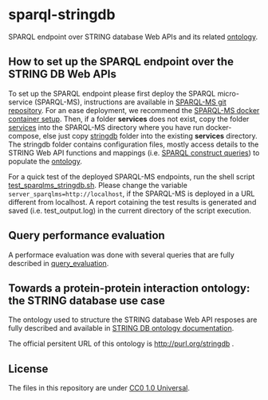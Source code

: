 # sparql-stringdb
SPARQL endpoint over STRING database Web APIs and its related [ontology](http://tarcisiotmf.github.io/sparql-stringdb/).

## How to set up the SPARQL endpoint over the STRING DB Web APIs
To set up the SPARQL endpoint please first deploy the SPARQL micro-service (SPARQL-MS), instructions are available in [SPARQL-MS git repository](https://github.com/frmichel/sparql-micro-service). For an ease deployment, we  recommend the [SPARQL-MS docker container setup](https://github.com/frmichel/sparql-micro-service/tree/master/deployment/docker). Then, if a folder **services** does not exist, copy the folder [services](/) into the SPARQL-MS directory where you have run docker-compose, else just copy [stringdb](services/) folder into the existing **services** directory. The stringdb folder contains configuration files, mostly access details to the STRING Web API functions and mappings (i.e. [SPARQL construct queries](https://www.w3.org/TR/sparql11-query/#construct)) to populate the [ontology](http://tarcisiotmf.github.io/sparql-stringdb/).

For a quick test of the deployed SPARQL-MS endpoints, run the shell script [test_sparqlms_stringdb.sh](test_sparqlms_stringdb.sh). Please change the variable ```server_sparqlms=http://localhost```, if the SPARQL-MS is deployed in a URL different from localhost. A report cotaining the test results is generated and saved (i.e. test_output.log) in the current directory of the script execution.

## Query performance evaluation
A performace evaluation was done with several queries that are fully described in [query_evaluation](query_evaluation/README.md).   

## Towards a protein-protein interaction ontology: the STRING database use case
The ontology used to structure the STRING database Web API resposes are fully described and available in [STRING DB ontology documentation](http://tarcisiotmf.github.io/sparql-stringdb/). 

The official persitent URL of this ontology is http://purl.org/stringdb .

## License 
The files in this repository are under [CC0 1.0 Universal](https://creativecommons.org/publicdomain/zero/1.0/). 